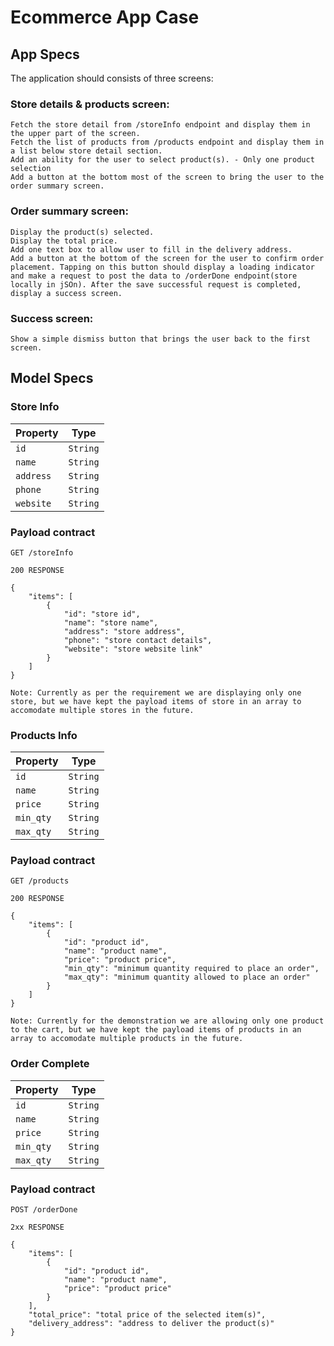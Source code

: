 # Ecommerce App Case

## App Specs

The application should consists of three screens:
 
### Store details & products screen:

```
Fetch the store detail from /storeInfo endpoint and display them in the upper part of the screen.
Fetch the list of products from /products endpoint and display them in a list below store detail section.
Add an ability for the user to select product(s). - Only one product selection
Add a button at the bottom most of the screen to bring the user to the order summary screen.
```

### Order summary screen:
```
Display the product(s) selected.
Display the total price.
Add one text box to allow user to fill in the delivery address.
Add a button at the bottom of the screen for the user to confirm order placement. Tapping on this button should display a loading indicator and make a request to post the data to /orderDone endpoint(store locally in jSOn). After the save successful request is completed, display a success screen.
```

### Success screen:
```
Show a simple dismiss button that brings the user back to the first screen.
```


## Model Specs

### Store Info

| Property      | Type                |
|---------------|---------------------|
| `id`          | `String`            |
| `name` 		| `String` 			  |
| `address`	    | `String` 			  |
| `phone`	    | `String`            |
| `website`	    | `String`            |

### Payload contract

```
GET /storeInfo

200 RESPONSE

{
	"items": [
		{
			"id": "store id",
			"name": "store name",
			"address": "store address",
			"phone": "store contact details",
			"website": "store website link"
		}
	]
}

Note: Currently as per the requirement we are displaying only one store, but we have kept the payload items of store in an array to accomodate multiple stores in the future.

```

### Products Info

| Property      | Type                |
|---------------|---------------------|
| `id`          | `String`            |
| `name` 		| `String` 			  |
| `price`	    | `String` 			  |
| `min_qty`	    | `String`            |
| `max_qty`	    | `String`            |

### Payload contract

```
GET /products

200 RESPONSE

{
	"items": [
		{
			"id": "product id",
			"name": "product name",
			"price": "product price",
			"min_qty": "minimum quantity required to place an order",
			"max_qty": "minimum quantity allowed to place an order"
		}
	]
}

Note: Currently for the demonstration we are allowing only one product to the cart, but we have kept the payload items of products in an array to accomodate multiple products in the future.

```

### Order Complete

| Property      | Type                |
|---------------|---------------------|
| `id`          | `String`            |
| `name` 		| `String` 			  |
| `price`	    | `String` 			  |
| `min_qty`	    | `String`            |
| `max_qty`	    | `String`            |

### Payload contract

```
POST /orderDone

2xx RESPONSE

{
	"items": [
		{
			"id": "product id",
			"name": "product name",
			"price": "product price"
		}
	],
	"total_price": "total price of the selected item(s)",
	"delivery_address": "address to deliver the product(s)"
}

```
